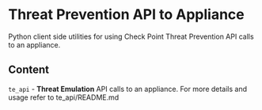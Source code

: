 # Threat Prevention API to Appliance
Python client side utilities for using Check Point Threat Prevention API calls to an appliance.

## Content
`te_api` - **Threat Emulation** API calls to an appliance.   For more details and usage refer to te_api/README.md
